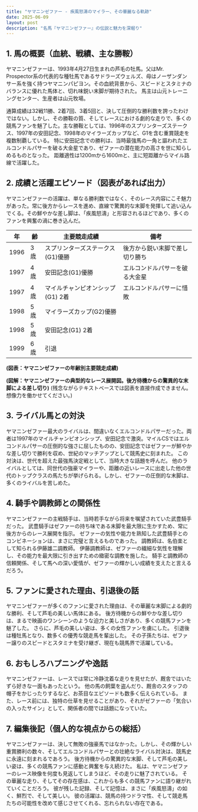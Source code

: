 ```yaml
---
title: "ヤマニンゼファー - 疾風怒濤のマイラー、その華麗なる軌跡"
date: 2025-06-09
layout: post
description: "名馬『ヤマニンゼファー』の伝説と魅力を深堀り"
---
```


## 1. 馬の概要（血統、戦績、主な勝鞍）

ヤマニンゼファーは、1993年4月27日生まれの芦毛の牡馬。父はMr. Prospector系の代表的な種牡馬であるサドラーズウェルズ、母はノーザンダンサー系を強く持つヤマニンパピヨン。その血統背景から、スピードとスタミナのバランスに優れた馬体と、切れ味鋭い末脚が期待された。  馬主は山元トレーニングセンター、生産者は山元牧場。

通算成績は32戦11勝、2着7回、3着5回と、決して圧倒的な勝利数を誇ったわけではない。しかし、その勝鞍の質、そしてレースにおける劇的な走りで、多くの競馬ファンを魅了した。主な勝鞍としては、1996年のスプリンターズステークス、1997年の安田記念、1998年のマイラーズカップなど、G1を含む重賞競走を複数制覇している。  特に安田記念での勝利は、当時最強馬の一角と謳われたエルコンドルパサーを破る大金星であり、ゼファーの潜在能力の高さを世に知らしめるものとなった。  距離適性は1200mから1600mと、主に短距離からマイル路線で活躍した。


## 2. 成績と活躍エピソード（図表があれば出力）

ヤマニンゼファーの活躍は、単なる勝利数ではなく、そのレース内容にこそ魅力があった。常に後方からレースを進め、直線で驚異的な末脚を発揮して追い込んでくる。その鮮やかな差し脚は、「疾風怒濤」と形容されるほどであり、多くのファンを興奮の渦に巻き込んだ。

| 年 | 齢 | 主要競走成績 | 備考 |
|---|---|---|---|
| 1996 | 3歳 | スプリンターズステークス(G1)優勝 | 後方から鋭い末脚で差し切り勝ち |
| 1997 | 4歳 | 安田記念(G1)優勝 | エルコンドルパサーを破る大金星 |
| 1997 | 4歳 | マイルチャンピオンシップ(G1) 2着 | エルコンドルパサーに惜敗 |
| 1998 | 5歳 | マイラーズカップ(G2)優勝 |  |
| 1998 | 5歳 | 安田記念(G1) 2着 |  |
| 1999 | 6歳 |  引退 |  |


**(図表：ヤマニンゼファーの年齢別主要競走成績)**

**(図解：ヤマニンゼファーの典型的なレース展開図。後方待機からの驚異的な末脚による差し切り)**  (残念ながらテキストベースでは図表を直接作成できません。想像力を働かせてください。)


## 3. ライバル馬との対決

ヤマニンゼファー最大のライバルは、間違いなくエルコンドルパサーだった。両者は1997年のマイルチャンピオンシップ、安田記念で激突。マイルCSではエルコンドルパサーの圧倒的な強さに屈したものの、安田記念ではゼファーが鮮やかな差し切りで勝利を収め、世紀のマッチアップとして競馬史に刻まれた。  この対決は、世代を超えた最強馬決定戦として、当時大きな話題を呼んだ。  他のライバルとしては、同世代の強豪マイラーや、距離の近いレースに出走した他の世代のトップクラスの馬たちが挙げられる。しかし、ゼファーの圧倒的な末脚は、多くのライバルを苦しめた。


## 4. 騎手や調教師との関係性

ヤマニンゼファーの主戦騎手は、当時若手ながら将来を嘱望されていた武豊騎手だった。  武豊騎手はゼファーの持ち味である末脚を最大限に生かすため、常に後方からのレース展開を指示。  ゼファーの気性や能力を熟知した武豊騎手とのコンビネーションは、まさに完璧と言えるものであった。  調教師は、名伯楽として知られる伊藤雄二調教師。  伊藤調教師は、ゼファーの繊細な気性を理解し、その能力を最大限に引き出すための緻密な調教を施した。  騎手と調教師の信頼関係、そして馬への深い愛情が、ゼファーの輝かしい成績を支えたと言えるだろう。


## 5. ファンに愛された理由、引退後の話

ヤマニンゼファーが多くのファンに愛された理由は、その華麗な末脚による劇的な勝利、そして芦毛の美しい馬体にある。  後方待機からの鮮やかな差し切りは、まるで映画のワンシーンのような迫力と美しさがあり、多くの競馬ファンを魅了した。  さらに、芦毛の美しい姿は、多くの女性ファンを虜にした。  引退後は種牡馬となり、数多くの優秀な競走馬を輩出した。  その子孫たちは、ゼファー譲りのスピードとスタミナを受け継ぎ、現在も競馬界で活躍している。


## 6. おもしろハプニングや逸話

ヤマニンゼファーは、レースでは常に冷静沈着な走りを見せたが、厩舎ではいたずら好きな一面もあったという。  他の馬の飼葉を盗んだり、厩舎のスタッフの帽子をかじったりするなど、お茶目なエピソードも数多く伝えられている。  また、レース前には、独特の仕草を見せることがあり、それがゼファーの「気合いの入ったサイン」として、関係者の間では話題になっていた。


## 7. 編集後記（個人的な視点からの総括）

ヤマニンゼファーは、決して無敗の強豪馬ではなかった。しかし、その輝かしい重賞勝利の数々、そしてエルコンドルパサーとの壮絶なライバル対決は、競馬史に永遠に刻まれるであろう。  後方待機からの驚異的な末脚、そして芦毛の美しい姿は、多くの競馬ファンに感動と興奮を与え続けた。  私は、ヤマニンゼファーのレース映像を何度も見返してしまうほど、その走りに魅了されている。  その華麗な走り、そしてその存在感は、これからも多くの競馬ファンに語り継がれていくことだろう。  彼が残した記録、そして記憶は、まさに「疾風怒濤」の如く、鮮烈で、そして美しい。  彼の活躍は、競馬の持つドラマ性、そして競走馬たちの可能性を改めて感じさせてくれる、忘れられない存在である。
